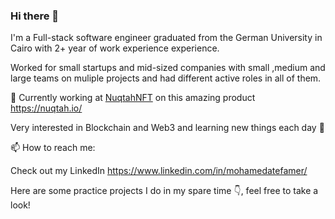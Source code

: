### Hi there 👋
I'm a Full-stack software engineer graduated from the German University in Cairo with 2+ year of work experience  experience.

Worked for small startups and mid-sized companies with small ,medium and large teams on muliple projects and had different active roles in all of them.

🔭 Currently working at [NuqtahNFT](https://github.com/nuqtah) on this amazing product https://nuqtah.io/

Very interested in Blockchain and Web3 and learning new things each day 🌱

📫 How to reach me:

Check out my LinkedIn https://www.linkedin.com/in/mohamedatefamer/


Here are some practice projects I do in my spare time 👇, feel free to take a look!

<!--
**MoAtefAmer/MoAtefAmer** is a ✨ _special_ ✨ repository because its `README.md` (this file) appears on your GitHub profile.

Here are some ideas to get you started:

- 🔭 I’m currently working on ...
- 🌱 I’m currently learning ...
- 👯 I’m looking to collaborate on ...
- 🤔 I’m looking for help with ...
- 💬 Ask me about ...
- 📫 How to reach me: ...
- 😄 Pronouns: ...
- ⚡ Fun fact: ...
-->
